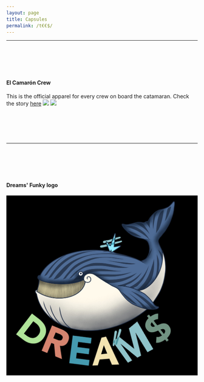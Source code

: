 ```yaml
---
layout: page
title: Capsules
permalink: /t€€$/
---
```


***

<br/><br/>
<br/><br/>

#### El Camarón Crew
This is the official apparel for every crew on board the catamaran. Check the story [here](http://www.dreams.cash/jekyll/update/2021/02/01/camaron.html)
![](/assets/camaron_front.png)
![](/assets/camaron_rear.png)

<br/><br/>
<br/><br/>

***

<br/><br/>
<br/><br/>

#### Dreams' Funky logo
![Dreams Whale](/assets/dreams_whale.jpeg)

